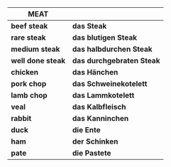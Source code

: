 

| **MEAT**            |                             |
| ------------------- | --------------------------- |
| **beef steak**      | **das Steak**               |
| **rare steak**      | **das blutigen Steak**      |
| **medium steak**    | **das halbdurchen Steak**   |
| **well done steak** | **das durchgebraten Steak** |
| **chicken**         | **das Hänchen**             |
| **pork chop**       | **das Schweinekotelett**    |
| **lamb chop**       | **das Lammkotelett**        |
| **veal**            | **das Kalbfleisch**         |
| **rabbit**          | **das Kanninchen**          |
| **duck**            | **die Ente**                |
| **ham**             | **der Schinken**            |
| **pate**            | **die Pastete**             |